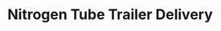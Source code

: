 ---
title: Nitrogen Tube Trailer Delivery
layout: nitrogen-tubes
image: /assets/images/feed/tube_trailer.jpg
category: delivery
---